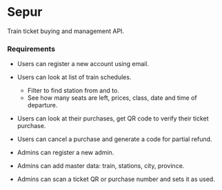 # Sepur

Train ticket buying and management API.

### Requirements
- Users can register a new account using email.
- Users can look at list of train schedules. 
  - Filter to find station from and to.
  - See how many seats are left, prices, class, date and time of departure.
- Users can look at their purchases, get QR code to verify their ticket purchase.
- Users can cancel a purchase and generate a code for partial refund.

- Admins can register a new admin.
- Admins can add master data: train, stations, city, province.
- Admins can scan a ticket QR or purchase number and sets it as used.